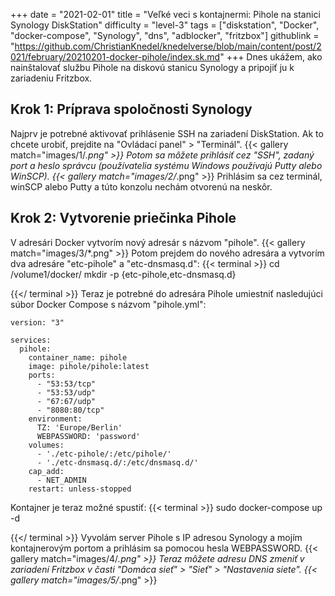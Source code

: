 +++
date = "2021-02-01"
title = "Veľké veci s kontajnermi: Pihole na stanici Synology DiskStation"
difficulty = "level-3"
tags = ["diskstation", "Docker", "docker-compose", "Synology", "dns", "adblocker", "fritzbox"]
githublink = "https://github.com/ChristianKnedel/knedelverse/blob/main/content/post/2021/february/20210201-docker-pihole/index.sk.md"
+++
Dnes ukážem, ako nainštalovať službu Pihole na diskovú stanicu Synology a pripojiť ju k zariadeniu Fritzbox.
## Krok 1: Príprava spoločnosti Synology
Najprv je potrebné aktivovať prihlásenie SSH na zariadení DiskStation. Ak to chcete urobiť, prejdite na "Ovládací panel" > "Terminál".
{{< gallery match="images/1/*.png" >}}
Potom sa môžete prihlásiť cez "SSH", zadaný port a heslo správcu (používatelia systému Windows používajú Putty alebo WinSCP).
{{< gallery match="images/2/*.png" >}}
Prihlásim sa cez terminál, winSCP alebo Putty a túto konzolu nechám otvorenú na neskôr.
## Krok 2: Vytvorenie priečinka Pihole
V adresári Docker vytvorím nový adresár s názvom "pihole".
{{< gallery match="images/3/*.png" >}}
Potom prejdem do nového adresára a vytvorím dva adresáre "etc-pihole" a "etc-dnsmasq.d":
{{< terminal >}}
cd /volume1/docker/
mkdir -p {etc-pihole,etc-dnsmasq.d}

{{</ terminal >}}
Teraz je potrebné do adresára Pihole umiestniť nasledujúci súbor Docker Compose s názvom "pihole.yml":
```
version: "3"

services:
  pihole:
    container_name: pihole
    image: pihole/pihole:latest
    ports:
      - "53:53/tcp"
      - "53:53/udp"
      - "67:67/udp"
      - "8080:80/tcp"
    environment:
      TZ: 'Europe/Berlin'
      WEBPASSWORD: 'password'
    volumes:
      - './etc-pihole/:/etc/pihole/'
      - './etc-dnsmasq.d/:/etc/dnsmasq.d/'
    cap_add:
      - NET_ADMIN
    restart: unless-stopped

```
Kontajner je teraz možné spustiť:
{{< terminal >}}
sudo docker-compose up -d

{{</ terminal >}}
Vyvolám server Pihole s IP adresou Synology a mojím kontajnerovým portom a prihlásim sa pomocou hesla WEBPASSWORD.
{{< gallery match="images/4/*.png" >}}
Teraz môžete adresu DNS zmeniť v zariadení Fritzbox v časti "Domáca sieť" > "Sieť" > "Nastavenia siete".
{{< gallery match="images/5/*.png" >}}